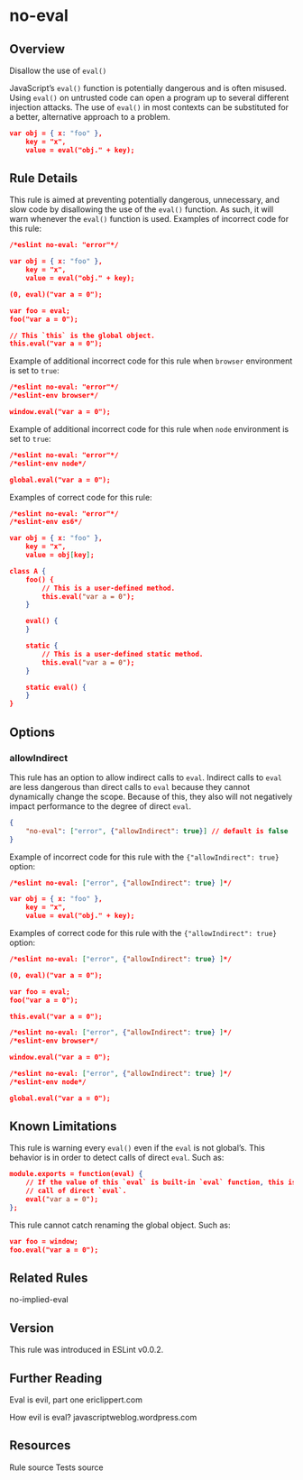 
# no-eval
## Overview
Disallow the use of `eval()`



JavaScript’s `eval()` function is potentially dangerous and is often misused. Using `eval()` on untrusted code can open a program up to several different injection attacks. The use of `eval()` in most contexts can be substituted for a better, alternative approach to a problem.

```json
var obj = { x: "foo" },
    key = "x",
    value = eval("obj." + key);
```
## Rule Details
This rule is aimed at preventing potentially dangerous, unnecessary, and slow code by disallowing the use of the `eval()` function. As such, it will warn whenever the `eval()` function is used.
Examples of incorrect code for this rule:


```json
/*eslint no-eval: "error"*/

var obj = { x: "foo" },
    key = "x",
    value = eval("obj." + key);

(0, eval)("var a = 0");

var foo = eval;
foo("var a = 0");

// This `this` is the global object.
this.eval("var a = 0");
```
Example of additional incorrect code for this rule when `browser` environment is set to `true`:


```json
/*eslint no-eval: "error"*/
/*eslint-env browser*/

window.eval("var a = 0");
```
Example of additional incorrect code for this rule when `node` environment is set to `true`:


```json
/*eslint no-eval: "error"*/
/*eslint-env node*/

global.eval("var a = 0");
```
Examples of correct code for this rule:


```json
/*eslint no-eval: "error"*/
/*eslint-env es6*/

var obj = { x: "foo" },
    key = "x",
    value = obj[key];

class A {
    foo() {
        // This is a user-defined method.
        this.eval("var a = 0");
    }

    eval() {
    }

    static {
        // This is a user-defined static method.
        this.eval("var a = 0");
    }

    static eval() {
    }
}
```
## Options
### allowIndirect
This rule has an option to allow indirect calls to `eval`.
Indirect calls to `eval` are less dangerous than direct calls to `eval` because they cannot dynamically change the scope. Because of this, they also will not negatively impact performance to the degree of direct `eval`.

```json
{
    "no-eval": ["error", {"allowIndirect": true}] // default is false
}
```
Example of incorrect code for this rule with the `{"allowIndirect": true}` option:


```json
/*eslint no-eval: ["error", {"allowIndirect": true} ]*/

var obj = { x: "foo" },
    key = "x",
    value = eval("obj." + key);
```
Examples of correct code for this rule with the `{"allowIndirect": true}` option:


```json
/*eslint no-eval: ["error", {"allowIndirect": true} ]*/

(0, eval)("var a = 0");

var foo = eval;
foo("var a = 0");

this.eval("var a = 0");
```


```json
/*eslint no-eval: ["error", {"allowIndirect": true} ]*/
/*eslint-env browser*/

window.eval("var a = 0");
```


```json
/*eslint no-eval: ["error", {"allowIndirect": true} ]*/
/*eslint-env node*/

global.eval("var a = 0");
```
## Known Limitations


This rule is warning every `eval()` even if the `eval` is not global’s.
This behavior is in order to detect calls of direct `eval`. Such as:

```json
module.exports = function(eval) {
    // If the value of this `eval` is built-in `eval` function, this is a
    // call of direct `eval`.
    eval("var a = 0");
};
```


This rule cannot catch renaming the global object. Such as:

```json
var foo = window;
foo.eval("var a = 0");
```


## Related Rules


no-implied-eval 


## Version
This rule was introduced in ESLint v0.0.2.
## Further Reading





Eval is evil, part one 
 ericlippert.com










How evil is eval? 
 javascriptweblog.wordpress.com





## Resources

Rule source 
Tests source 

